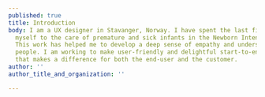 ```yaml
---
published: true
title: Introduction
body: I am a UX designer in Stavanger, Norway. I have spent the last five years dedicating
  myself to the care of premature and sick infants in the Newborn Intensive Care Unit.
  This work has helped me to develop a deep sense of empathy and understanding of
  people. I am working to make user-friendly and delightful start-to-end solutions
  that makes a difference for both the end-user and the customer.
author: ''
author_title_and_organization: ''

---
```

